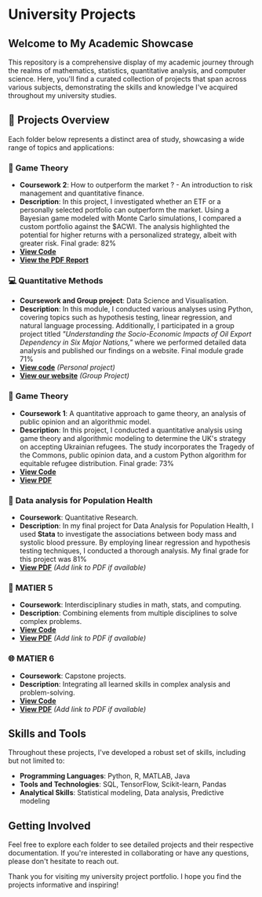 # University Projects

## Welcome to My Academic Showcase

This repository is a comprehensive display of my academic journey through the realms of mathematics, statistics, quantitative analysis, and computer science. Here, you'll find a curated collection of projects that span across various subjects, demonstrating the skills and knowledge I've acquired throughout my university studies.

## 📂 Projects Overview

Each folder below represents a distinct area of study, showcasing a wide range of topics and applications:

### 🧮 **Game Theory**
- **Coursework 2**: How to outperform the market ? - An introduction to risk management and quantitative finance.
- **Description**: In this project, I investigated whether an ETF or a personally selected portfolio can outperform the market. Using a Bayesian game modeled with Monte Carlo simulations, I compared a custom portfolio against the $ACWI. The analysis highlighted the potential for higher returns with a personalized strategy, albeit with greater risk. Final grade: 82%
- **[View Code](https://github.com/Raphaeldavid203/University-Projects/blob/main/Game%20Theory%20Research%202/quantitative_solutions.ipynb)**
- **[View the PDF Report](https://drive.google.com/file/d/1m3mumh0lodxSIoe8QLEsLYkxbPOkbOHF/view?usp=share_link)**

### 💻 **Quantitative Methods**
- **Coursework and Group project**: Data Science and Visualisation.
- **Description**: In this module, I conducted various analyses using Python, covering topics such as hypothesis testing, linear regression, and natural language processing. Additionally, I participated in a group project titled *"Understanding the Socio-Economic Impacts of Oil Export Dependency in Six Major Nations,"* where we performed detailed data analysis and published our findings on a website. Final module grade 71%
- **[View code](https://github.com/Raphaeldavid203/QM2/tree/main/notebooks)** *(Personal project)* 
- **[View our website](https://medioniraphael.wixsite.com/mysite)** *(Group Project)*

### 🧮 **Game Theory**
- **Coursework 1**: A quantitative approach to game theory, an analysis of public opinion and an algorithmic model.
- **Description**: In this project, I conducted a quantitative analysis using game theory and algorithmic modeling to determine the UK's strategy on accepting Ukrainian refugees. The study incorporates the Tragedy of the Commons, public opinion data, and a custom Python algorithm for equitable refugee distribution. Final grade: 73%
- **[View Code](https://github.com/Raphaeldavid203/University-Projects/blob/main/ERDM_.ipynb)**
- **[View PDF](https://drive.google.com/file/d/1clXLGNg3nWJjcq4oaFKlspSJa43Eku--/view?usp=share_link)**  

### 🧬 **Data analysis for Population Health**
- **Coursework**: Quantitative Research.
- **Description**: In my final project for Data Analysis for Population Health, I used **Stata** to investigate the associations between body mass and systolic blood pressure. By employing linear regression and hypothesis testing techniques, I conducted a thorough analysis. My final grade for this project was 81%
- **[View PDF](https://drive.google.com/file/d/1OEYBQKVmvvtCGFWSfacP5z9-_RHLIVEL/view?usp=share_link)**  *(Add link to PDF if available)*


### 🧬 **MATIER 5**
- **Coursework**: Interdisciplinary studies in math, stats, and computing.
- **Description**: Combining elements from multiple disciplines to solve complex problems.
- **[View Code](https://github.com/yourusername/university-projects/tree/master/MATIER5)**
- **[View PDF](#)**  *(Add link to PDF if available)*

### 🌐 **MATIER 6**
- **Coursework**: Capstone projects.
- **Description**: Integrating all learned skills in complex analysis and problem-solving.
- **[View Code](https://github.com/yourusername/university-projects/tree/master/MATIER6)**
- **[View PDF](#)**  *(Add link to PDF if available)*

## Skills and Tools

Throughout these projects, I've developed a robust set of skills, including but not limited to:

- **Programming Languages**: Python, R, MATLAB, Java
- **Tools and Technologies**: SQL, TensorFlow, Scikit-learn, Pandas
- **Analytical Skills**: Statistical modeling, Data analysis, Predictive modeling

## Getting Involved

Feel free to explore each folder to see detailed projects and their respective documentation. If you're interested in collaborating or have any questions, please don't hesitate to reach out.



Thank you for visiting my university project portfolio. I hope you find the projects informative and inspiring!

